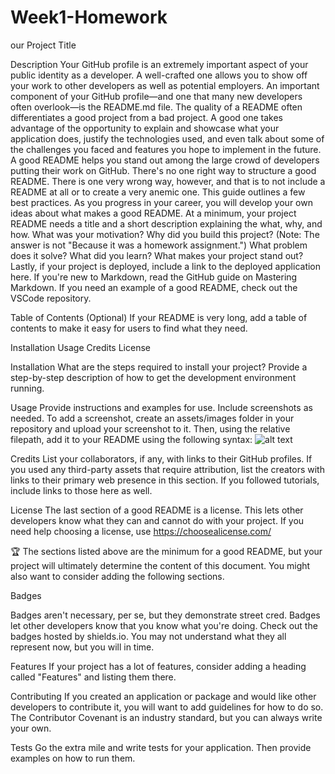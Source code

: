 # Week1-Homework
our Project Title

Description
Your GitHub profile is an extremely important aspect of your public identity as a developer. A well-crafted one allows you to show off your work to other developers as well as potential employers. An important component of your GitHub profile—and one that many new developers often overlook—is the README.md file.
The quality of a README often differentiates a good project from a bad project. A good one takes advantage of the opportunity to explain and showcase what your application does, justify the technologies used, and even talk about some of the challenges you faced and features you hope to implement in the future. A good README helps you stand out among the large crowd of developers putting their work on GitHub.
There's no one right way to structure a good README. There is one very wrong way, however, and that is to not include a README at all or to create a very anemic one. This guide outlines a few best practices. As you progress in your career, you will develop your own ideas about what makes a good README.
At a minimum, your project README needs a title and a short description explaining the what, why, and how. What was your motivation? Why did you build this project? (Note: The answer is not "Because it was a homework assignment.") What problem does it solve? What did you learn? What makes your project stand out?
Lastly, if your project is deployed, include a link to the deployed application here.
If you're new to Markdown, read the GitHub guide on Mastering Markdown.
If you need an example of a good README, check out the VSCode repository.

Table of Contents (Optional)
If your README is very long, add a table of contents to make it easy for users to find what they need.

Installation
Usage
Credits
License


Installation
What are the steps required to install your project? Provide a step-by-step description of how to get the development environment running.

Usage
Provide instructions and examples for use. Include screenshots as needed.
To add a screenshot, create an assets/images folder in your repository and upload your screenshot to it. Then, using the relative filepath, add it to your README using the following syntax:
![alt text](assets/images/screenshot.png)

Credits
List your collaborators, if any, with links to their GitHub profiles.
If you used any third-party assets that require attribution, list the creators with links to their primary web presence in this section.
If you followed tutorials, include links to those here as well.

License
The last section of a good README is a license. This lets other developers know what they can and cannot do with your project. If you need help choosing a license, use https://choosealicense.com/

🏆 The sections listed above are the minimum for a good README, but your project will ultimately determine the content of this document. You might also want to consider adding the following sections.

Badges

Badges aren't necessary, per se, but they demonstrate street cred. Badges let other developers know that you know what you're doing. Check out the badges hosted by shields.io. You may not understand what they all represent now, but you will in time.

Features
If your project has a lot of features, consider adding a heading called "Features" and listing them there.

Contributing
If you created an application or package and would like other developers to contribute it, you will want to add guidelines for how to do so. The Contributor Covenant is an industry standard, but you can always write your own.

Tests
Go the extra mile and write tests for your application. Then provide examples on how to run them.
